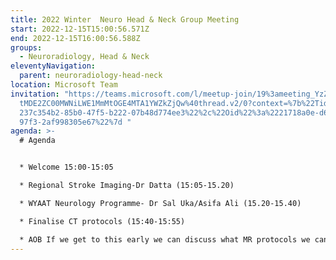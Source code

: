 ```yaml
---
title: 2022 Winter  Neuro Head & Neck Group Meeting
start: 2022-12-15T15:00:56.571Z
end: 2022-12-15T16:00:56.588Z
groups:
  - Neuroradiology, Head & Neck
eleventyNavigation:
  parent: neuroradiology-head-neck
location: Microsoft Team
invitation: "https://teams.microsoft.com/l/meetup-join/19%3ameeting_YzZlZTA1YTc\
  tMDE2ZC00MWNiLWE1MmMtOGE4MTA1YWZkZjQw%40thread.v2/0?context=%7b%22Tid%22%3a%2\
  237c354b2-85b0-47f5-b222-07b48d774ee3%22%2c%22Oid%22%3a%2221718a0e-d622-410e-\
  97f3-2af998305e67%22%7d "
agenda: >-
  # Agenda


  * Welcome 15:00-15:05

  * Regional Stroke Imaging-Dr Datta (15:05-15.20)

  * WYAAT Neurology Programme- Dr Sal Uka/Asifa Ali (15.20-15.40)

  * Finalise CT protocols (15:40-15:55)

  * AOB If we get to this early we can discuss what MR protocols we can look at next
---
```

